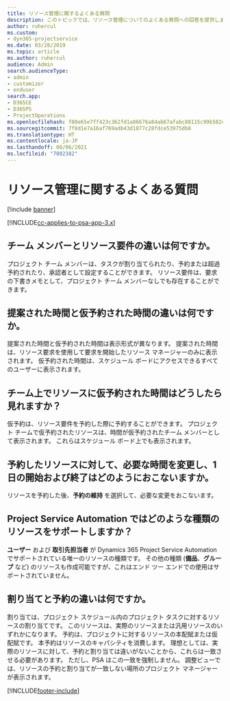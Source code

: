 ```yaml
---
title: リソース管理に関するよくある質問
description: このトピックでは、リソース管理についてのよくある質問への回答を提供します。
author: ruhercul
ms.custom:
- dyn365-projectservice
ms.date: 03/28/2019
ms.topic: article
ms.author: ruhercul
audience: Admin
search.audienceType:
- admin
- customizer
- enduser
search.app:
- D365CE
- D365PS
- ProjectOperations
ms.openlocfilehash: f80e65e7ff423c362fd1a86676a84ab67afabc88115c99b582c5eefa6c725a46
ms.sourcegitcommit: 7f8d1e7a16af769adb43d1877c28fdce53975db8
ms.translationtype: HT
ms.contentlocale: ja-JP
ms.lasthandoff: 08/06/2021
ms.locfileid: "7002382"
---
```

# <a name="resource-management-faq"></a>リソース管理に関するよくある質問

[!include [banner](../includes/psa-now-project-operations.md)]

[!INCLUDE[cc-applies-to-psa-app-3.x](../includes/cc-applies-to-psa-app-3x.md)]

## <a name="what-is-the-difference-between-a-team-member-and-a-resource-requirement"></a>チーム メンバーとリソース要件の違いは何ですか。

プロジェクト チーム メンバーは、タスクが割り当てられたり、予約または超過予約されたり、承認者として設定することができます。 リソース要件は、要求の下書きメモとして、プロジェクト チーム メンバーなしでも存在することができます。 

## <a name="what-is-the-difference-between-proposed-and-soft-booked-hours"></a>提案された時間と仮予約された時間の違いは何ですか。

提案された時間と仮予約された時間は表示形式が異なります。 提案された時間は、リソース要求を使用して要求を開始したリソース マネージャーのみに表示されます。 仮予約された時間は、スケジュール ボードにアクセスできるすべてのユーザーに表示されます。

## <a name="how-can-i-see-the-soft-booked-hours-for-resources-on-a-team"></a>チーム上でリソースに仮予約された時間はどうしたら見れますか？

仮予約は、リソース要件を予約した際に予約することができます。 プロジェクト チームで仮予約されたリソースは、時間が仮予約されたチーム メンバーとして表示されます。 これらはスケジュール ボード上でも表示されます。

## <a name="how-do-i-change-the-required-hours-and-the-start-and-end-dates-for-a-resource-generic-or-named-that-i-booked"></a>予約したリソースに対して、必要な時間を変更し、1 日の開始および終了はどのようにおこないますか。

リソースを予約した後、**予約の維持** を選択して、必要な変更をおこないます。

## <a name="what-resources-types-does-project-service-automation-support"></a>Project Service Automation ではどのような種類のリソースをサポートしますか？

**ユーザー** および **取引先担当者** が Dynamics 365 Project Service Automation でサポートされている唯一のリソースの種類です。 その他の種類 (**備品**、**グループ** など) のリソースも作成可能ですが、これはエンド ツー エンドでの使用はサポートされていません。

## <a name="what-is-the-difference-between-an-assignment-and-a-booking"></a>割り当てと予約の違いは何ですか。

割り当ては、プロジェクト スケジュール内のプロジェクト タスクに対するリソースの割り当てです。 このリソースは、実際のリソースまたは汎用リソースのいずれかになります。 予約は、プロジェクトに対するリソースの本配賦または仮配賦です。 本予約はリソースのキャパシティを消費します。 理想としては、実際のリソースに対して、予約と割り当ては違いがないことから、これらは一致させる必要があります。 ただし、PSA はこの一致を強制しません。 調整ビューでは、リソースの予約と割り当てが一致しない場所のプロジェクト マネージャーが表示されます。


[!INCLUDE[footer-include](../includes/footer-banner.md)]